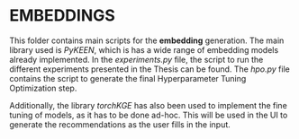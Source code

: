 # EMBEDDINGS

This folder contains main scripts for the **embedding** generation. The main library used is *PyKEEN*, which is has a wide range of embedding models already implemented. In the *experiments.py* file, the script to run the different experiments presented in the Thesis can be found. The *hpo.py* file contains the script to generate the final Hyperparameter Tuning Optimization step.

Additionally, the library *torchKGE* has also been used to implement the fine tuning of models, as it has to be done ad-hoc. This will be used in the UI to generate the recommendations as the user fills in the input.
